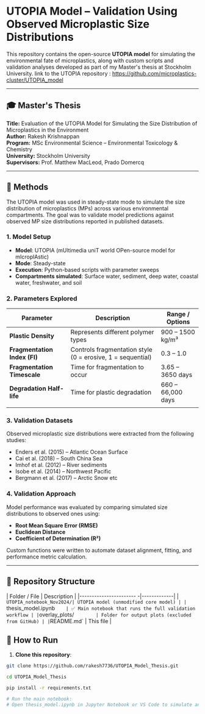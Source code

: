 ﻿# UTOPIA Model – Validation Using Observed Microplastic Size Distributions

This repository contains the open-source **UTOPIA model** for simulating the environmental fate of microplastics, along with custom scripts and validation analyses developed as part of my Master's thesis at Stockholm University.
link to the UTOPIA repository : https://github.com/microplastics-cluster/UTOPIA_model

---

## 🎓 Master's Thesis

**Title:** Evaluation of the UTOPIA Model for Simulating the Size Distribution of Microplastics in the Environment  
**Author:** Rakesh Krishnappan  
**Program:** MSc Environmental Science – Environmental Toxicology & Chemistry  
**University:** Stockholm University  
**Supervisors:** Prof. Matthew MacLeod, Prado Domercq

---

## 🧪 Methods

The UTOPIA model was used in steady-state mode to simulate the size distribution of microplastics (MPs) across various environmental compartments. The goal was to validate model predictions against observed MP size distributions reported in published datasets.

### 1. Model Setup

- **Model**: UTOPIA (mUltimedia uniT world OPen-source model for mIcroplAstic)
- **Mode**: Steady-state
- **Execution**: Python-based scripts with parameter sweeps
- **Compartments simulated**: Surface water, sediment, deep water, coastal water, freshwater, and soil

### 2. Parameters Explored

| Parameter                   | Description                                              | Range / Options                    |
|----------------------------|----------------------------------------------------------|-------------------------------------|
| **Plastic Density**        | Represents different polymer types                       | 900 – 1500 kg/m³                    |
| **Fragmentation Index (FI)**| Controls fragmentation style (0 = erosive, 1 = sequential)| 0.3 – 1.0                         |
| **Fragmentation Timescale**| Time for fragmentation to occur                          | 3.65 – 3650 days                    |
| **Degradation Half-life**  | Time for plastic degradation                             | 660 – 66,000 days                   |
|  |

### 3. Validation Datasets

Observed microplastic size distributions were extracted from the following studies:

- Enders et al. (2015) – Atlantic Ocean Surface
- Cai et al. (2018) – South China Sea
- Imhof et al. (2012) – River sediments
- Isobe et al. (2014) – Northwest Pacific
- Bergmann et al. (2017) – Arctic Snow
etc
### 4. Validation Approach

Model performance was evaluated by comparing simulated size distributions to observed ones using:

- **Root Mean Square Error (RMSE)**
- **Euclidean Distance**
- **Coefficient of Determination (R²)**

Custom functions were written to automate dataset alignment, fitting, and performance metric calculation.

---

## 📁 Repository Structure

| Folder / File            | Description |
|-----------------------  -|-------------|
| `UTOPIA_notebook_Nov2024/| UTOPIA model (unmodified core model) |
| `thesis_model.ipynb`     | ✅ Main notebook that runs the full validation workflow |
| `overlay_plots/`         | Folder for output plots (excluded from GitHub) |
| `README.md`              | This file |

## 🚀 How to Run

1. **Clone this repository**:
```bash
git clone https://github.com/rakesh7736/UTOPIA_Model_Thesis.git

cd UTOPIA_Model_Thesis

pip install -r requirements.txt

# Run the main notebook:
# Open thesis_model.ipynb in Jupyter Notebook or VS Code to simulate and validate the model.
